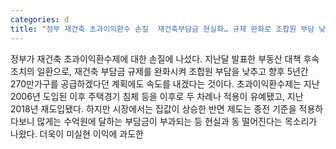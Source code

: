 ```yaml
---
categories: d
title: "정부 재건축 초과이익환수 손질  재건축부담금 현실화… 규제 완화로 조합원 부담 낮춘다"
---
```

정부가 재건축 초과이익환수제에 대한 손질에 나섰다. 지난달 발표한 부동산 대책 후속조치의 일환으로, 재건축 부담금 규제를 완화시켜 조합원 부담을 낮추고 향후 5년간 270만가구를 공급하겠다던 계획에도 속도를 내겠다는 것이다. 초과이익환수제는 지난 2006년 도입된 이후 주택경기 침체 등을 이후로 두 차례나 적용이 유예됐고, 지난 2018년 재도입됐다. 하지만 시장에서는 집값이 상승한 반면 제도는 종전 기준을 적용하다보니 많게는 수억원에 달하는 부담금이 부과되는 등 현실과 동 떨어진다는 목소리가 나왔다. 더욱이 미실현 이익에 과도한